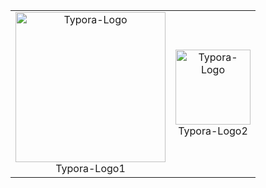 <div><table frame=void>	<!--用了<div>进行封装-->
	<tr>
        <td><div><center>	<!--每个格子内是图片加标题-->
        	<img src="https://www.life.tsinghua.edu.cn/__local/A/FB/1A/83B4CD84B6D5ED58F76F13B9225_1301032F_7617F.jpg"
                 alt="Typora-Logo"
                 height="240"/>	<!--高度设置-->
        	<br>	<!--换行-->
        	Typora-Logo1	<!--标题1-->
        </center></div></td>    
     	<td><div><center>	<!--第二张图片-->
    		<img src="02_Typora_Pictures_Many/typora-logo.png"
                 alt="Typora-Logo"
                 height="120"/>	
    		<br>
    		Typora-Logo2
        </center></div></td>
	</tr>
</table></div>
